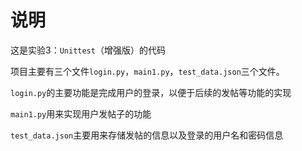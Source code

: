 # 说明

这是实验3：`Unittest`（增强版）的代码

项目主要有三个文件`login.py`，`main1.py`，`test_data.json`三个文件。

`login.py`的主要功能是完成用户的登录，以便于后续的发帖等功能的实现

`main1.py`用来实现用户发帖子的功能

`test_data.json`主要用来存储发帖的信息以及登录的用户名和密码信息